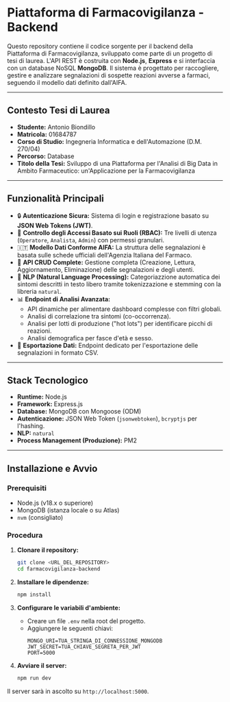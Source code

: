 # Piattaforma di Farmacovigilanza - Backend

Questo repository contiene il codice sorgente per il backend della Piattaforma di Farmacovigilanza, sviluppato come parte di un progetto di tesi di laurea. L'API REST è costruita con **Node.js**, **Express** e si interfaccia con un database NoSQL **MongoDB**. Il sistema è progettato per raccogliere, gestire e analizzare segnalazioni di sospette reazioni avverse a farmaci, seguendo il modello dati definito dall'AIFA.

---

## Contesto Tesi di Laurea

* **Studente:** Antonio Biondillo
* **Matricola:** 01684787
* **Corso di Studio:** Ingegneria Informatica e dell'Automazione (D.M. 270/04)
* **Percorso:** Database
* **Titolo della Tesi:** Sviluppo di una Piattaforma per l'Analisi di Big Data in Ambito Farmaceutico: un'Applicazione per la Farmacovigilanza

---

## Funzionalità Principali

* 🔒 **Autenticazione Sicura:** Sistema di login e registrazione basato su **JSON Web Tokens (JWT)**.
* 👤 **Controllo degli Accessi Basato sui Ruoli (RBAC):** Tre livelli di utenza (`Operatore`, `Analista`, `Admin`) con permessi granulari.
* 🇮🇹 **Modello Dati Conforme AIFA:** La struttura delle segnalazioni è basata sulle schede ufficiali dell'Agenzia Italiana del Farmaco.
* 📝 **API CRUD Complete:** Gestione completa (Creazione, Lettura, Aggiornamento, Eliminazione) delle segnalazioni e degli utenti.
* 🧠 **NLP (Natural Language Processing):** Categoriazzione automatica dei sintomi descritti in testo libero tramite tokenizzazione e stemming con la libreria `natural`.
* 📊 **Endpoint di Analisi Avanzata:**
    * API dinamiche per alimentare dashboard complesse con filtri globali.
    * Analisi di correlazione tra sintomi (co-occorrenza).
    * Analisi per lotti di produzione ("hot lots") per identificare picchi di reazioni.
    * Analisi demografica per fasce d'età e sesso.
* 📄 **Esportazione Dati:** Endpoint dedicato per l'esportazione delle segnalazioni in formato CSV.

---

## Stack Tecnologico

* **Runtime:** Node.js
* **Framework:** Express.js
* **Database:** MongoDB con Mongoose (ODM)
* **Autenticazione:** JSON Web Token (`jsonwebtoken`), `bcryptjs` per l'hashing.
* **NLP:** `natural`
* **Process Management (Produzione):** PM2

---

## Installazione e Avvio

### Prerequisiti

* Node.js (v18.x o superiore)
* MongoDB (istanza locale o su Atlas)
* `nvm` (consigliato)

### Procedura

1.  **Clonare il repository:**
    ```bash
    git clone <URL_DEL_REPOSITORY>
    cd farmacovigilanza-backend
    ```

2.  **Installare le dipendenze:**
    ```bash
    npm install
    ```

3.  **Configurare le variabili d'ambiente:**
    * Creare un file `.env` nella root del progetto.
    * Aggiungere le seguenti chiavi:
        ```env
        MONGO_URI=TUA_STRINGA_DI_CONNESSIONE_MONGODB
        JWT_SECRET=TUA_CHIAVE_SEGRETA_PER_JWT
        PORT=5000
        ```

4.  **Avviare il server:**
    ```bash
    npm run dev
    ```
Il server sarà in ascolto su `http://localhost:5000`.
